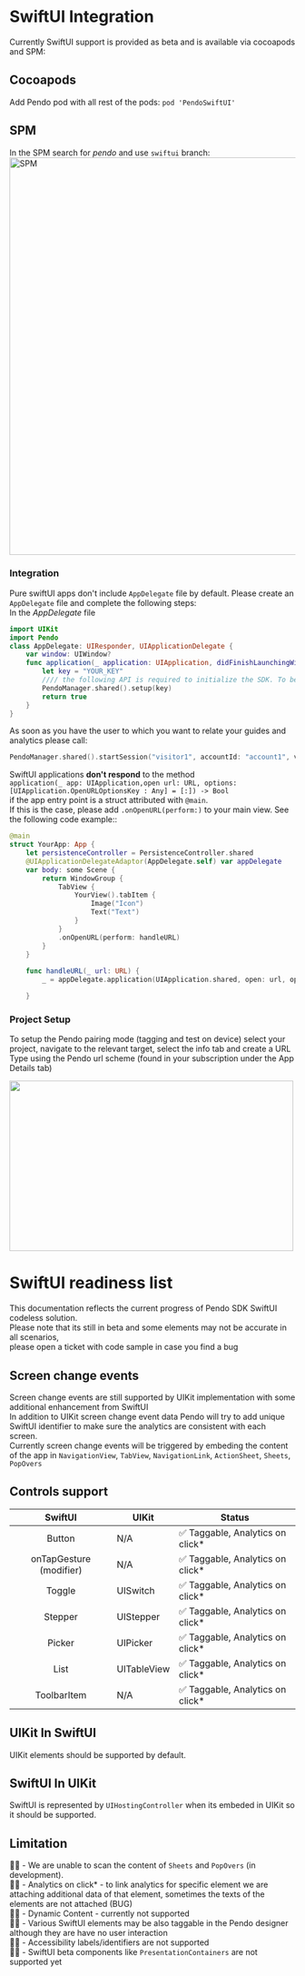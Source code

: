 # SwiftUI Integration 
Currently SwiftUI support is provided as beta and is available via cocoapods and SPM:<br>

## Cocoapods
Add Pendo pod with all rest of the pods:
`pod 'PendoSwiftUI'`

## SPM
In the SPM search for _pendo_ and use `swiftui` branch:<br>
<img width="700" alt="SPM" src="https://user-images.githubusercontent.com/56674958/188460208-254ef03d-fef9-49f4-a1e6-5751eb0ee4e4.png">
 
### Integration
Pure swiftUI apps don't include `AppDelegate` file by default. Please create an `AppDelegate` file and complete the following steps:<br> 
In the _AppDelegate_ file <br>

```swift
import UIKit
import Pendo
class AppDelegate: UIResponder, UIApplicationDelegate {
    var window: UIWindow?
    func application(_ application: UIApplication, didFinishLaunchingWithOptions launchOptions: [UIApplication.LaunchOptionsKey: Any]?) -> Bool {
        let key = "YOUR_KEY"
        //// the following API is required to initialize the SDK. To begin the collection of analytics and the usage of guides a call to the startSession method is required as well
        PendoManager.shared().setup(key)
        return true
    }
}
```
As soon as you have the  user to which you want to relate your guides and analytics please call:

```swift
PendoManager.shared().startSession("visitor1", accountId: "account1", visitorData:[], accountData: [])
```

SwiftUI applications **don't respond** to the method <br>
 `application(_ app: UIApplication,open url: URL, options: [UIApplication.OpenURLOptionsKey : Any] = [:]) -> Bool` <br>
  if the app entry point is a struct attributed with `@main`.<br>
If this is the case, please add `.onOpenURL(perform:)` to your main view. See the following code example::
```swift
@main
struct YourApp: App {
    let persistenceController = PersistenceController.shared
    @UIApplicationDelegateAdaptor(AppDelegate.self) var appDelegate
    var body: some Scene {
        return WindowGroup {
            TabView {
                YourView().tabItem {
                    Image("Icon")
                    Text("Text")
                }
            }
            .onOpenURL(perform: handleURL)
        }
    }
    
    func handleURL(_ url: URL) {
        _ = appDelegate.application(UIApplication.shared, open: url, options: [:])

    }
``` 

### Project Setup
To setup the Pendo pairing mode (tagging and test on device) select your project, navigate to the relevant target, select the info tab and create a URL Type using the Pendo url scheme (found in your subscription under the App Details tab)

<img src="https://user-images.githubusercontent.com/56674958/144723345-15c54098-28db-414c-90da-ef4a5256ae6a.png" width="500" height="300"> <br>


# SwiftUI readiness list

This documentation reflects the current progress of Pendo SDK SwiftUI codeless solution.<br>
Please note that its still in beta and some elements may not be accurate in all scenarios,<br> 
please open a ticket with code sample in case you find a bug

## Screen change events 

Screen change events are still supported by UIKit implementation with some additional enhancement from SwiftUI<br>
In addition to UIKit screen change event data Pendo will try to add unique SwiftUI identifier to make sure the analytics are consistent with each screen.<br>
Currently screen change events will be triggered by embeding the content of the app in `NavigationView`, `TabView`, `NavigationLink`, `ActionSheet`, `Sheets`, `PopOvers`

## Controls support

| SwiftUI | UIKit | Status |
|:---:|---|---|
| Button | N/A |:white_check_mark: Taggable, Analytics on click* |
| onTapGesture (modifier) | N/A |:white_check_mark: Taggable, Analytics on click*|
| Toggle | UISwitch | :white_check_mark: Taggable, Analytics on click* |
| Stepper | UIStepper | :white_check_mark: Taggable, Analytics on click* |
| Picker | UIPicker | :white_check_mark: Taggable, Analytics on click* |
| List | UITableView | :white_check_mark: Taggable, Analytics on click* |
| ToolbarItem | N/A | :white_check_mark: Taggable, Analytics on click* |

## UIKit In SwiftUI
UIKit elements should be supported by default.

## SwiftUI In UIKit 
SwiftUI is represented by `UIHostingController` when its embeded in UIKit so it should be supported. 


## Limitation 
:technologist: - We are unable to scan the content of `Sheets` and `PopOvers` (in development).<br>
:technologist: - Analytics on click* - to link analytics for specific element we are attaching additional data of that element, sometimes the  texts of the elements are not attached (BUG) <br>
:technologist: - Dynamic Content - currently not supported <br>
:technologist: - Various SwiftUI elements may be also taggable in the Pendo designer although they are have no user interaction<br>
:technologist: - Accessibility labels/identifiers are not supported<br>
:technologist: - SwiftUI beta components like `PresentationContainers` are not supported yet 


